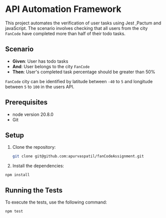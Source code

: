 # API Automation Framework

This project automates the verification of user tasks using Jest ,Pactum and javaScript. The scenario involves checking that all users from the city `FanCode` have completed more than half of their todo tasks.

## Scenario

- **Given**: User has todo tasks
- **And**: User belongs to the city `FanCode`
- **Then**: User's completed task percentage should be greater than 50%

`FanCode` city can be identified by latitude between `-40` to `5` and longitude between `5` to `100` in the users API.

## Prerequisites

- node version 20.8.0
- Git

## Setup

1. Clone the repository:
   ```sh
   git clone git@github.com:apurvaspatil/fanCodeAssignment.git

2. Install the dependencies:

```npm install```

## Running the Tests

To execute the tests, use the following command:

```npm test```
